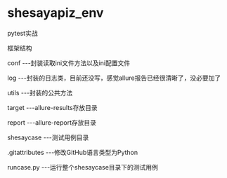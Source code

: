 # shesayapiz_env
pytest实战


框架结构

conf ---封装读取ini文件方法以及ini配置文件

log ---封装的日志类，目前还没写，感觉allure报告已经很清晰了，没必要加了

utils ---封装的公共方法

target ---allure-results存放目录

report ---allure-report存放目录

shesaycase ---测试用例目录

.gitattributes ---修改GitHub语言类型为Python

runcase.py ---运行整个shesaycase目录下的测试用例



